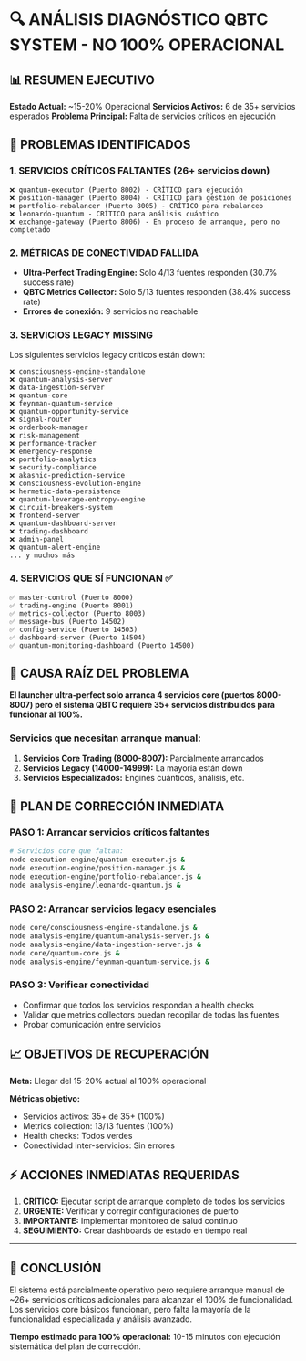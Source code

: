 # 🔍 ANÁLISIS DIAGNÓSTICO QBTC SYSTEM - NO 100% OPERACIONAL

## 📊 RESUMEN EJECUTIVO
**Estado Actual:** ~15-20% Operacional
**Servicios Activos:** 6 de 35+ servicios esperados
**Problema Principal:** Falta de servicios críticos en ejecución

## 🚨 PROBLEMAS IDENTIFICADOS

### 1. **SERVICIOS CRÍTICOS FALTANTES (26+ servicios down)**
```
❌ quantum-executor (Puerto 8002) - CRÍTICO para ejecución
❌ position-manager (Puerto 8004) - CRÍTICO para gestión de posiciones  
❌ portfolio-rebalancer (Puerto 8005) - CRÍTICO para rebalanceo
❌ leonardo-quantum - CRÍTICO para análisis cuántico
❌ exchange-gateway (Puerto 8006) - En proceso de arranque, pero no completado
```

### 2. **MÉTRICAS DE CONECTIVIDAD FALLIDA**
- **Ultra-Perfect Trading Engine:** Solo 4/13 fuentes responden (30.7% success rate)
- **QBTC Metrics Collector:** Solo 5/13 fuentes responden (38.4% success rate)
- **Errores de conexión:** 9 servicios no reachable

### 3. **SERVICIOS LEGACY MISSING**
Los siguientes servicios legacy críticos están down:
```
❌ consciousness-engine-standalone
❌ quantum-analysis-server  
❌ data-ingestion-server
❌ quantum-core
❌ feynman-quantum-service
❌ quantum-opportunity-service
❌ signal-router
❌ orderbook-manager
❌ risk-management
❌ performance-tracker
❌ emergency-response
❌ portfolio-analytics
❌ security-compliance
❌ akashic-prediction-service
❌ consciousness-evolution-engine
❌ hermetic-data-persistence
❌ quantum-leverage-entropy-engine
❌ circuit-breakers-system
❌ frontend-server
❌ quantum-dashboard-server
❌ trading-dashboard
❌ admin-panel
❌ quantum-alert-engine
... y muchos más
```

### 4. **SERVICIOS QUE SÍ FUNCIONAN** ✅
```
✅ master-control (Puerto 8000)
✅ trading-engine (Puerto 8001) 
✅ metrics-collector (Puerto 8003)
✅ message-bus (Puerto 14502)
✅ config-service (Puerto 14503)  
✅ dashboard-server (Puerto 14504)
✅ quantum-monitoring-dashboard (Puerto 14500)
```

## 🎯 CAUSA RAÍZ DEL PROBLEMA

**El launcher ultra-perfect solo arranca 4 servicios core (puertos 8000-8007) pero el sistema QBTC requiere 35+ servicios distribuidos para funcionar al 100%.**

### Servicios que necesitan arranque manual:
1. **Servicios Core Trading (8000-8007):** Parcialmente arrancados  
2. **Servicios Legacy (14000-14999):** La mayoría están down
3. **Servicios Especializados:** Engines cuánticos, análisis, etc.

## 🔧 PLAN DE CORRECCIÓN INMEDIATA

### PASO 1: Arrancar servicios críticos faltantes
```bash
# Servicios core que faltan:
node execution-engine/quantum-executor.js &
node execution-engine/position-manager.js &  
node execution-engine/portfolio-rebalancer.js &
node analysis-engine/leonardo-quantum.js &
```

### PASO 2: Arrancar servicios legacy esenciales
```bash
node core/consciousness-engine-standalone.js &
node analysis-engine/quantum-analysis-server.js &
node analysis-engine/data-ingestion-server.js &
node core/quantum-core.js &
node analysis-engine/feynman-quantum-service.js &
```

### PASO 3: Verificar conectividad
- Confirmar que todos los servicios respondan a health checks
- Validar que metrics collectors puedan recopilar de todas las fuentes
- Probar comunicación entre servicios

## 📈 OBJETIVOS DE RECUPERACIÓN

**Meta:** Llegar del 15-20% actual al 100% operacional

**Métricas objetivo:**
- Servicios activos: 35+ de 35+ (100%)
- Metrics collection: 13/13 fuentes (100%)  
- Health checks: Todos verdes
- Conectividad inter-servicios: Sin errores

## ⚡ ACCIONES INMEDIATAS REQUERIDAS

1. **CRÍTICO:** Ejecutar script de arranque completo de todos los servicios
2. **URGENTE:** Verificar y corregir configuraciones de puerto
3. **IMPORTANTE:** Implementar monitoreo de salud continuo
4. **SEGUIMIENTO:** Crear dashboards de estado en tiempo real

---

## 🏁 CONCLUSIÓN

El sistema está parcialmente operativo pero requiere arranque manual de ~26+ servicios críticos adicionales para alcanzar el 100% de funcionalidad. Los servicios core básicos funcionan, pero falta la mayoría de la funcionalidad especializada y análisis avanzado.

**Tiempo estimado para 100% operacional:** 10-15 minutos con ejecución sistemática del plan de corrección.

